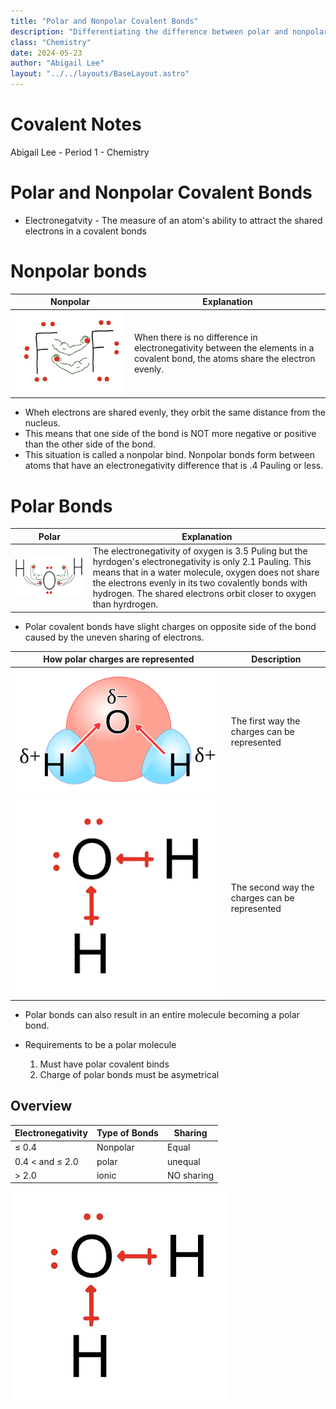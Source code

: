 ```yaml
---
title: "Polar and Nonpolar Covalent Bonds"
description: "Differentiating the difference between polar and nonpolar bonds."
class: "Chemistry"
date: 2024-05-23
author: "Abigail Lee"
layout: "../../layouts/BaseLayout.astro"
---
```


# Covalent Notes

Abigail Lee - Period 1 - Chemistry

# Polar and Nonpolar Covalent Bonds

- Electronegatvity - The measure of an atom's ability to attract the shared electrons in a covalent bonds

# Nonpolar bonds

| Nonpolar                                         | Explanation                                                                                                                    |
| ------------------------------------------------ | ------------------------------------------------------------------------------------------------------------------------------ |
| ![Nonpolar example](/public/images/nonpolar.png) | When there is no difference in electronegativity between the elements in a covalent bond, the atoms share the electron evenly. |

- Wheh electrons are shared evenly, they orbit the same distance from the nucleus.
- This means that one side of the bond is NOT more negative or positive than the other side of the bond.
- This situation is called a nonpolar bind. Nonpolar bonds form between atoms that have an electronegativity difference that is .4 Pauling or less.

# Polar Bonds

| Polar                                      | Explanation                                                                                                                                                                                                                                                                                    |
| ------------------------------------------ | ---------------------------------------------------------------------------------------------------------------------------------------------------------------------------------------------------------------------------------------------------------------------------------------------- |
| ![Polar example](/public/images/polar.png) | The electronegativity of oxygen is 3.5 Puling but the hyrdogen's electronegativity is only 2.1 Pauling. This means that in a water molecule, oxygen does not share the electrons evenly in its two covalently bonds with hydrogen. The shared electrons orbit closer to oxygen than hyrdrogen. |

- Polar covalent bonds have slight charges on opposite side of the bond caused by the uneven sharing of electrons.

| How polar charges are represented                 | Description                                   |
| ------------------------------------------------- | --------------------------------------------- |
| ![Delta Representation](/public/images/delta.png) | The first way the charges can be represented  |
| ![Arrow Representation](/public/images/arrow.png) | The second way the charges can be represented |

- Polar bonds can also result in an entire molecule becoming a polar bond.

- Requirements to be a polar molecule
  1. Must have polar covalent binds
  2. Charge of polar bonds must be asymetrical

## Overview

| Electronegativity | Type of Bonds | Sharing    |
| ----------------- | ------------- | ---------- |
| ≤ 0.4             | Nonpolar      | Equal      |
| 0.4 < and ≤ 2.0   | polar         | unequal    |
| > 2.0             | ionic         | NO sharing |


![Arrow Representation](/src/pages/markdown/images/arrow.png)